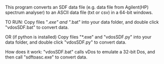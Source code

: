 This program converts an SDF data file (e.g. data file from Agilent(HP) spectrum analyser) to an ASCII data file (txt or csv) in a 64-bit windows.

TO RUN:
Copy files "*.exe" and "*.bat" into your data folder, and double click "vdosSDF.bat" to convert data.

OR (if python is installed)
Copy files "*.exe" and "vdosSDF.py" into your data folder, and double click "vdosSDF.py" to convert data.

How does it work:
"vdosSDF.bat" calls vDos to emulate a 32-bit Dos, and then call "sdftoasc.exe" to convert data.
